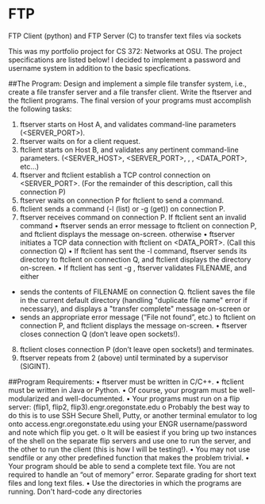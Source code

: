 # FTP
FTP Client (python) and FTP Server (C) to transfer text files via sockets

This was my portfolio project for CS 372: Networks at OSU. The project specifications are listed below! I decided to implement a password
and username system in addition to the basic specfications.

##The Program:
Design and implement a simple file transfer system, i.e., create a file transfer server and a file transfer client. Write the ftserver and the ftclient programs. The final version of your programs must accomplish the following tasks:
1. ftserver starts on Host A, and validates command-line parameters (<SERVER_PORT>).
2. ftserver waits on <PORTNUM> for a client request.
3. ftclient starts on Host B, and validates any pertinent command-line parameters. (<SERVER_HOST>, <SERVER_PORT>, <COMMAND>, <FILENAME>, <DATA_PORT>, etc…)
4. ftserver and ftclient establish a TCP control connection on <SERVER_PORT>. (For the remainder of this description, call this connection P)
5. ftserver waits on connection P for ftclient to send a command.
6. ftclient sends a command (-l (list) or -g <FILENAME> (get)) on connection P.
7. ftserver receives command on connection P.
If ftclient sent an invalid command
• ftserver sends an error message to ftclient on connection P, and ftclient displays the message on-screen.
otherwise
• ftserver initiates a TCP data connection with ftclient on <DATA_PORT>. (Call this connection Q)
• If ftclient has sent the -l command, ftserver sends its directory to ftclient on connection Q, and ftclient displays the directory on-screen.
• If ftclient has sent -g <FILENAME>, ftserver validates FILENAME, and either
- sends the contents of FILENAME on connection Q. ftclient saves the file in the current default directory (handling "duplicate file name" error if necessary), and displays a "transfer complete" message on-screen
or
- sends an appropriate error message (“File not found”, etc.) to ftclient on connection P, and ftclient displays the message on-screen.
• ftserver closes connection Q (don’t leave open sockets!).
8. ftclient closes connection P (don’t leave open sockets!) and terminates.
9. ftserver repeats from 2 (above) until terminated by a supervisor (SIGINT).

##Program Requirements:
• ftserver must be written in C/C++.
• ftclient must be written in Java or Python.
• Of course, your program must be well-modularized and well-documented.
• Your programs must run on a flip server: (flip1, flip2, flip3).engr.oregonstate.edu
o Probably the best way to do this is to use SSH Secure Shell, Putty, or another terminal emulator to log onto access.engr.oregonstate.edu using your ENGR username/password and note which flip you get.
o It will be easiest if you bring up two instances of the shell on the separate flip servers and use one to run the server, and the other to run the client (this is how I will be testing!).
• You may not use sendfile or any other predefined function that makes the problem trivial.
• Your program should be able to send a complete text file. You are not required to handle an “out of memory” error. Separate grading for short text files and long text files.
• Use the directories in which the programs are running. Don't hard-code any directories
